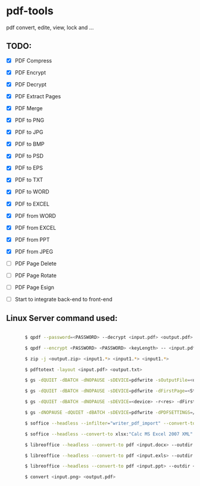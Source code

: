 # pdf-tools
pdf convert, edite, view, lock and ...





## TODO:

- [x] PDF Compress
- [x] PDF Encrypt
- [x] PDF Decrypt
- [x] PDF Extract Pages
- [x] PDF Merge
- [x] PDF to PNG
- [x] PDF to JPG
- [x] PDF to BMP
- [x] PDF to PSD
- [x] PDF to EPS
- [x] PDF to TXT
- [x] PDF to WORD
- [x] PDF to EXCEL
- [x] PDF from WORD
- [x] PDF from EXCEL
- [x] PDF from PPT
- [x] PDF from JPEG

- [ ] PDF Page Delete
- [ ] PDF Page Rotate
- [ ] PDF Page Esign
- [ ] Start to integrate back-end to front-end






## Linux Server command used:

 ```bash

        $ qpdf --password=<PASSWORD> --decrypt <input.pdf> <output.pdf>

        $ qpdf --encrypt <PASSWORD> <PASSWORD> <keyLength> -- <input.pdf> <output.pdf>

        $ zip -j <output.zip> <input1.*> <input1.*> <input1.*>

        $ pdftotext -layout <input.pdf> <output.txt>

        $ gs -dQUIET -dBATCH -dNOPAUSE -sDEVICE=pdfwrite -sOutputFile=<output.pdf> <input1.pdf> <input2.pdf>

        $ gs -dQUIET -dBATCH -dNOPAUSE -sDEVICE=pdfwrite -dFirstPage=<StarPage> -dLastPage=<EndPage> -sOutputFile=<output.pdf> <input.pdf>

        $ gs -dQUIET -dBATCH -dNOPAUSE -sDEVICE=<device> -r<res> -dFirstPage=<startPage> -dLastPage=<lastPage> -sOutputFile=<output name>_%d<output format> <input.pdf>

        $ gs -dNOPAUSE -dQUIET -dBATCH -sDEVICE=pdfwrite -dPDFSETTINGS=/<setQuality> -sOutputFile=<input.pdf> <output.pdf>

        $ soffice --headless --infilter="writer_pdf_import" --convert-to doc <input.pdf> --outdir <output.docx>

        $ soffice --headless --convert-to xlsx:"Calc MS Excel 2007 XML" <input.csv>  --outdir <output.exls>

        $ libreoffice --headless --convert-to pdf <input.docx> --outdir <output.pdf>

        $ libreoffice --headless --convert-to pdf <input.exls> --outdir <output.pdf>

        $ libreoffice --headless --convert-to pdf <input.ppt> --outdir <output.pdf>

        $ convert <input.png> <output.pdf>

  ```